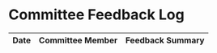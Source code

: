 # Committee Feedback Log

| Date | Committee Member | Feedback Summary |
|------|------------------|------------------|
